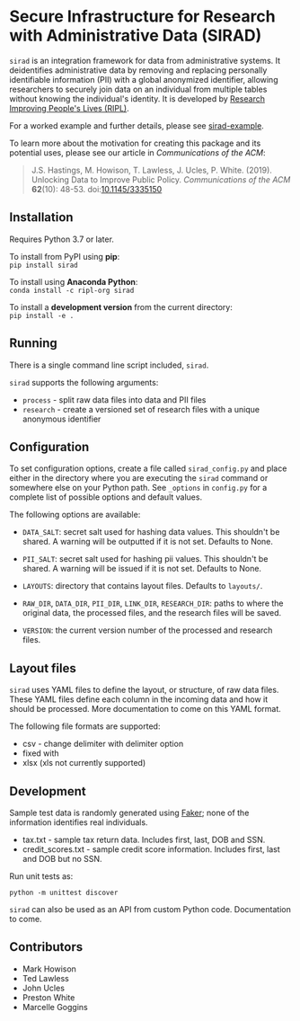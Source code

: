 # Secure Infrastructure for Research with Administrative Data (SIRAD)

`sirad` is an integration framework for data from administrative systems. It
deidentifies administrative data by removing and replacing personally
identifiable information (PII) with a global anonymized identifier, allowing
researchers to securely join data on an individual from multiple tables without
knowing the individual's identity. It is developed by
[Research Improving People's Lives (RIPL)](https://ripl.org).

For a worked example and further details, please see
[sirad-example](https://github.com/ripl-org/sirad-example).

To learn more about the motivation for creating this package and its potential
uses, please see our article in *Communications of the ACM*:

> J.S. Hastings, M. Howison, T. Lawless, J. Ucles, P. White. (2019).
> Unlocking Data to Improve Public Policy. *Communications of the ACM* **62**(10): 48-53.
> doi:[10.1145/3335150](https://doi.org/10.1145/3335150)

## Installation

Requires Python 3.7 or later.

To install from PyPI using **pip**:  
`pip install sirad`

To install using **Anaconda Python**:  
`conda install -c ripl-org sirad`

To install a **development version** from the current directory:  
`pip install -e .`

## Running
There is a single command line script included, `sirad`.

`sirad` supports the following arguments:
* `process` - split raw data files into data and PII files
* `research` - create a versioned set of research files with a unique
  anonymous identifier

## Configuration

To set configuration options, create a file called `sirad_config.py` and place
either in the directory where you are executing the `sirad` command or
somewhere else on your Python path. See `_options` in `config.py` for a
complete list of possible options and default values.

The following options are available:

* `DATA_SALT`: secret salt used for hashing data values. This shouldn't be
  shared. A warning will be outputted if it is not set. Defaults to None.

* `PII_SALT`: secret salt used for hashing pii values. This shouldn't be
  shared. A warning will be issued if it is not set. Defaults to None.

* `LAYOUTS`: directory that contains layout files. Defaults to `layouts/`.

* `RAW_DIR`, `DATA_DIR`, `PII_DIR`, `LINK_DIR`, `RESEARCH_DIR`: paths to where
   the original data, the processed files, and the research files will be saved.

* `VERSION`: the current version number of the processed and research files.

## Layout files

`sirad` uses YAML files to define the layout, or structure, of raw data files.
These YAML files define each column in the incoming data and how it should be
processed. More documentation to come on this YAML format.

The following file formats are supported:
* csv - change delimiter with delimiter option
* fixed with
* xlsx (xls not currently supported)

## Development

Sample test data is randomly generated using
[Faker](https://github.com/joke2k/faker); none of the information identifies
real individuals.

* tax.txt - sample tax return data. Includes first, last, DOB and SSN.
* credit_scores.txt - sample credit score information. Includes first, last and
  DOB but no SSN.

Run unit tests as:

`python -m unittest discover`

`sirad` can also be used as an API from custom Python code. Documentation to come.

## Contributors
* Mark Howison
* Ted Lawless
* John Ucles
* Preston White
* Marcelle Goggins
